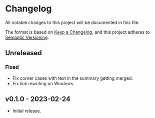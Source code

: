 # Changelog
All notable changes to this project will be documented in this file.

The format is based on [Keep a Changelog](https://keepachangelog.com/en/1.0.0/),
and this project adheres to [Semantic Versioning](https://semver.org/spec/v2.0.0.html).

## Unreleased
### Fixed
- Fix corner cases with text in the summary getting merged.
- Fix link rewriting on Windows.

## v0.1.0 - 2023-02-24

- Initial release.

